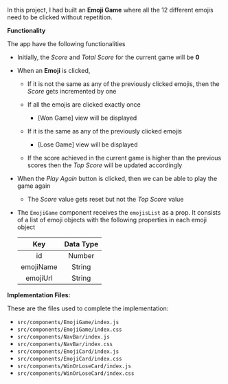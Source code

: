 In this project, I had built an **Emoji Game** where all the 12 different emojis need to be clicked without repetition.

**Functionality** <br/>

The app have the following functionalities

- Initially, the _Score_ and _Total Score_ for the current game will be **0**
- When an **Emoji** is clicked,

  - If it is not the same as any of the previously clicked emojis, then the _Score_ gets incremented by one
  - If all the emojis are clicked exactly once

    - [Won Game] view will be displayed

  - If it is the same as any of the previously clicked emojis
    - [Lose Game] view will be displayed
  - If the score achieved in the current game is higher than the previous scores then the _Top Score_ will be updated accordingly

- When the _Play Again_ button is clicked, then we can be able to play the game again
  - The _Score_ value gets reset but not the _Top Score_ value
- The `EmojiGame` component receives the `emojisList` as a prop. It consists of a list of emoji objects with the following properties in each emoji object

  |    Key    | Data Type |
  | :-------: | :-------: |
  |    id     |  Number   |
  | emojiName |  String   |
  | emojiUrl  |  String   |

**Implementation Files:** <br/>

These are the files used to complete the implementation:

- `src/components/EmojiGame/index.js`
- `src/components/EmojiGame/index.css`
- `src/components/NavBar/index.js`
- `src/components/NavBar/index.css`
- `src/components/EmojiCard/index.js`
- `src/components/EmojiCard/index.css`
- `src/components/WinOrLoseCard/index.js`
- `src/components/WinOrLoseCard/index.css`
